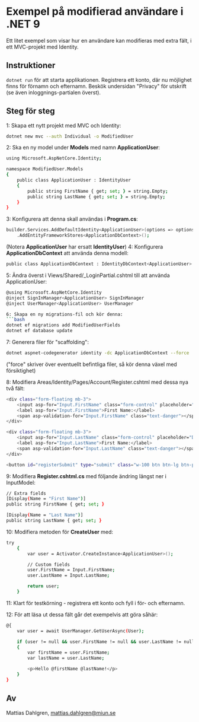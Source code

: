 # Exempel på modifierad användare i .NET 9
Ett litet exempel som visar hur en användare kan modifieras med extra fält, i ett MVC-projekt med Identity.

## Instruktioner
``dotnet run`` för att starta applikationen.
Registrera ett konto, där nu möjlighet finns för förnamn och efternamn.
Beskök undersidan "Privacy" för utskrift (se även inloggnings-partialen överst).

## Steg för steg
1: Skapa ett nytt projekt med MVC och Identity:
```bash
dotnet new mvc --auth Individual -o ModifiedUser
```
2: Ska en ny model under **Models** med namn **ApplicationUser**:
```bash
using Microsoft.AspNetCore.Identity;

namespace ModifiedUser.Models
{
    public class ApplicationUser : IdentityUser
    {
        public string FirstName { get; set; } = string.Empty;
        public string LastName { get; set; } = string.Empty;
    }
}
```
3: Konfigurera att denna skall användas i **Program.cs**:
```bash
builder.Services.AddDefaultIdentity<ApplicationUser>(options => options.SignIn.RequireConfirmedAccount = false)
    .AddEntityFrameworkStores<ApplicationDbContext>();
```
(Notera **ApplicationUser** har ersatt **IdentityUser**)
4: Konfigurera **ApplicationDbContext** att använda denna modell:
```bash
public class ApplicationDbContext : IdentityDbContext<ApplicationUser>
```

5: Ändra överst i Views/Shared/_LoginPartial.cshtml till att använda ApplicationUser:
```bash
@using Microsoft.AspNetCore.Identity
@inject SignInManager<ApplicationUser> SignInManager
@inject UserManager<ApplicationUser> UserManager

6: Skapa en ny migrations-fil och kör denna:
```bash
dotnet ef migrations add ModifiedUserFields
dotnet ef database update
```
7: Generera filer för "scaffolding":
```bash
dotnet aspnet-codegenerator identity -dc ApplicationDbContext --force
```
("force" skriver över eventuellt befintliga filer, så kör denna växel med försiktighet)

8: Modifiera Areas/Identity/Pages/Account/Register.cshtml med dessa nya två fält:
```bash
<div class="form-floating mb-3">
    <input asp-for="Input.FirstName" class="form-control" placeholder="John" />
    <label asp-for="Input.FirstName">First Name:</label>
    <span asp-validation-for="Input.FirstName" class="text-danger"></span>
</div>

<div class="form-floating mb-3">
    <input asp-for="Input.LastName" class="form-control" placeholder="Doe" />
    <label asp-for="Input.LastName">First Name:</label>
    <span asp-validation-for="Input.LastName" class="text-danger"></span>
</div>

<button id="registerSubmit" type="submit" class="w-100 btn btn-lg btn-primary">Register</button>
```

9: Modifiera **Register.cshtml.cs** med följande ändring längst ner i InputModel:
```bash
// Extra fields
[Display(Name = "First Name")]
public string FirstName { get; set; }

[Display(Name = "Last Name")]
public string LastName { get; set; }
```

10: Modifiera metoden för **CreateUser** med:
```bash
try
    {
        var user = Activator.CreateInstance<ApplicationUser>();

        // Custom fields
        user.FirstName = Input.FirstName;
        user.LastName = Input.LastName;

        return user;
    }
```
11: Klart för testkörning - registrera ett konto och fyll i för- och efternamn.

12: För att läsa ut dessa fält går det exempelvis att göra såhär:
```bash
@{
    var user = await UserManager.GetUserAsync(User);

    if (user != null && user.FirstName != null && user.LastName != null)
    {
        var firstName = user.FirstName;
        var lastName = user.LastName;

        <p>Hello @firstName @lastName!</p>
    }
}
```

## Av
Mattias Dahlgren, mattias.dahlgren@miun.se


